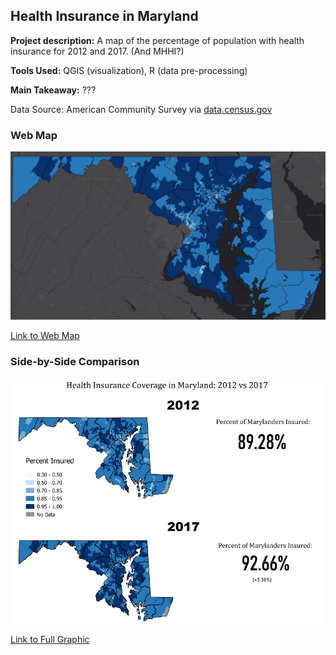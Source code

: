 ## Health Insurance in Maryland

**Project description:** A map of the percentage of population with health insurance for 2012 and 2017. (And MHHI?)   
  
**Tools Used:** QGIS (visualization), R (data pre-processing)  
  
**Main Takeaway:** ???

Data Source: American Community Survey via [data.census.gov](https://data.census.gov)   

### Web Map  
[<img src="images/preview.png?raw=true">](https://jdrew3.github.io/project1_486/webmap/index.html#9/38.7605/-77.4097)    

[Link to Web Map](https://jdrew3.github.io/project1_486/webmap/index.html#9/38.7605/-77.4097)    

### Side-by-Side Comparison
[<img src="images/pdf_preview.png?raw=true">](basic_compare.pdf)   

[Link to Full Graphic](basic_compare.pdf)   
